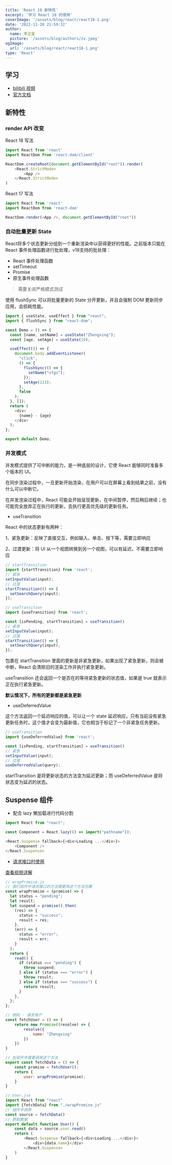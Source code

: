 ```yaml
---
title: 'React 18 新特性'
excerpt: '学习 React 18 的使用'
coverImage: '/assets/blog/react/react18-1.png'
date: '2022-11-20 21:59:32'
author:
  name: 李正星
  picture: '/assets/blog/authors/zx.jpeg'
ogImage:
  url: '/assets/blog/react/react18-1.png'
type: 'React'
---
```


## 学习

- [bilibili 视频](https://www.bilibili.com/video/BV1BG4y1b74H/?p=3&spm_id_from=pageDriver&vd_source=97e4871747b6e43793eaa0ddb1bb5191)
- [官方文档](https://zh-hans.reactjs.org/docs/getting-started.html)

## 新特性

### render API 改变

React 18 写法

```js
import React from 'react'
import ReactDom from 'react-dom/client'

ReactDom.createRoot(document.getElementById("root")).render(
    <React.StrictMode>
        <App />
    </React.StrictMode>
)
```

React 17 写法

```js
import React from 'react'
import ReactDom from 'react-dom'

ReactDom.render(<App />, document.getElementById("root"))
```

### 自动批量更新 State

React将多个状态更新分组到一个重新渲染中以获得更好的性能。之前版本只能在 React 事件处理函数进行批处理，v18支持的批处理：

- React 事件处理函数
- setTimeout
- Promise
- 原生事件处理函数

> 需要关闭严格模式测试

使用 flushSync 可以将批量更新的 State 分开更新，并且会强制 DOM 更新同步应用，会损耗性能。

```js
import { useState, useEffect } from "react";
import { flushSync } from "react-dom";

const Demo = () => {
  const [name, setName] = useState("Zhengxing");
  const [age, setAge] = useState(19);

  useEffect(() => {
    document.body.addEventListener(
      "click",
      () => {
        flushSync(() => {
          setName("vfgs");
        });
        setAge(123);
      },
      false
    );
  }, []);
  return (
    <div>
      {name} - {age}
    </div>
  );
};

export default Demo;
```

### 并发模式

并发模式提供了可中断的能力，是一种底层的设计，它使 React 能够同时准备多个版本的 UI。

在同步渲染过程中，一旦更新开始渲染，在用户可以在屏幕上看到结果之前，没有什么可以中断它。

在并发渲染过程中，React 可能会开始呈现更新，在中间暂停，然后稍后继续；也可能完全放弃正在执行的更新，去执行更高优先级的更新任务。

- useTransition

React 中的状态更新有两种：

1、紧急更新：反映了直接交互，例如输入、单击、按下等，需要立即响应

2、过渡更新：将 UI 从一个视图转换到另一个视图，可以有延迟，不需要立即响应

```js
// startTransition 
import {startTransition} from 'react';
// 紧急
setInputValue(input);
// 过渡
startTransition(() => {
  setSearchQuery(input);
});

// useTransition
import {useTransition} from 'react';

const [isPending, startTransition] = useTransition()
// 紧急
setInputValue(input);
// 过渡
startTransition(() => {
  setSearchQuery(input);
});
```

包裹在 startTransition 里面的更新是非紧急更新，如果出现了紧急更新，则会被中断，React 会清除旧的渲染工作并执行紧急更新。

useTransition 还会返回一个是否在的等待紧急更新的状态值，如果是 true 就表示正在执行紧急更新。

**默认情况下，所有的更新都是紧急更新**

- useDeferredValue

这个方法返回一个延迟响应的值，可以让一个 state 延迟响应，只有当前没有紧急更新任务时，这个值才会变为最新值，它也相当于标记了一个非紧急任务更新。

```js
// useTransition
import {useDeferredValue} from 'react';

const [isPending, startTransition] = useTransition()
// 紧急
setInputValue(input);
// 过渡
useDeferredValue(query);
```

startTransition 是将更新状态的方法变为延迟更新；而 useDeferredValue 是将状态变为延迟的状态。

## Suspense 组件

- 配合 lazy 懒加载进行代码分割

```js
import React from "react";

const Component = React.lazy(() => import("pathname"));

<React.Suspense fallback={<div>Loading ...</div>}>
    <Component />
</React.Suspense>
```

- [请求接口时使用](https://17.reactjs.org/docs/concurrent-mode-suspense.html)

[查看视频详解](https://www.bilibili.com/video/BV1BG4y1b74H?p=9&spm_id_from=pageDriver&vd_source=97e4871747b6e43793eaa0ddb1bb5191)

```js
// wrapPromise.js
// 我们组件中请求接口的方法需要用这个方法包裹
const wrapPromise = (promise) => {
  let status = "pending";
  let result;
  let suspend = promise().then(
    (res) => {
      status = "success";
      result = res;
    },
    (err) => {
      status = "error";
      result = err;
    }
  );
  return {
    read() {
      if (status === "pending") {
        throw suspend;
      } else if (status === "error") {
        throw result;
      } else if (status === "success") {
        return result;
      }
    },
  };
};

// 例如 - 请求用户
const fetchUser = () => {
    return new Promise((resolve) => {
        resolve({
            name: "Zhengxing"
        })
    })
}

// 在组件中需要调用这个方法
export const fetchData = () => {
    const promise = fetchUser();
    return {
        user: wrapPromise(promise);
    }
}

// User.jsx
import React from "react"
import {fetchData} from "./wrapPromise.js"
// 组件中调用
const source = fetchData()
// 获取数据
export default function User() {
    const data = source.user.read()
    return (
        <React.Suspense fallback={<div>Loading ...</div>}>
            <div>{data.name}</div>
        </React.Suspense>
    )
}
```
